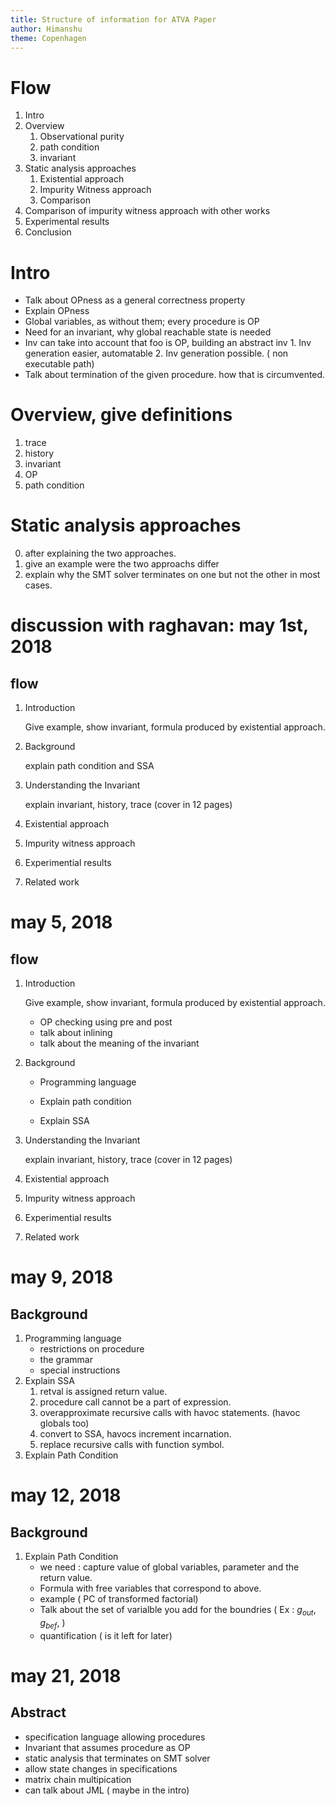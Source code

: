 ```yaml
---
title: Structure of information for ATVA Paper
author: Himanshu
theme: Copenhagen
---
```



# Flow
1. Intro
2. Overview
	1. Observational purity
	2. path condition
	3. invariant
3. Static analysis approaches
   	  1. Existential approach
	  2. Impurity Witness approach
	  3. Comparison
4. Comparison of impurity witness approach with other works
5. Experimental results
6. Conclusion


# Intro
* Talk about OPness as a general correctness property
* Explain OPness
* Global variables, as without them; every procedure is OP
* Need for an invariant, why global reachable state is needed
* Inv can take into account that foo is OP, building an abstract inv
      1. Inv generation easier, automatable
      2. Inv generation possible. ( non executable path)
* Talk about termination of the given procedure. how that is circumvented.


# Overview, give definitions 
1. trace
2. history
3. invariant
4. OP
5. path condition


# Static analysis approaches
0. after explaining the two approaches.
1. give an example were the two approachs differ
2. explain why the SMT solver terminates on one but not the other in most cases.

# discussion with raghavan: may 1st, 2018
## flow
1. Introduction

	Give example, show invariant, formula produced by existential approach.
2. Background

	explain path condition  and SSA
3. Understanding the Invariant

   	explain invariant, history, trace (cover in 12 pages)
4. Existential approach
5. Impurity witness approach
6. Experimential results
7. Related work

# may 5, 2018
## flow
1. Introduction

	Give example, show invariant, formula produced by existential approach.
	* OP checking using pre and post
	* talk about inlining 
	* talk about the meaning of the invariant
		
2. Background
	* Programming language
	  
	* Explain path condition

	* Explain SSA
3. Understanding the Invariant

   	explain invariant, history, trace (cover in 12 pages)
4. Existential approach
5. Impurity witness approach
6. Experimential results
7. Related work

# may 9, 2018
## Background
   1. Programming language
      * restrictions on procedure
      * the grammar
      * special instructions
   2. Explain SSA
      1. retval is assigned return value.
      2. procedure call cannot be a part of expression.
      3. overapproximate recursive calls with havoc statements. (havoc globals too)
      4. convert to SSA, havocs increment incarnation.
      5. replace recursive calls with function symbol.
   3. Explain Path Condition

# may 12, 2018
## Background
   1. Explain Path Condition
      * we need : capture value of global variables, parameter and the return value.
      * Formula with free variables that correspond to above.
      * example ( PC of transformed factorial)
      * Talk about the set of varialble you add for the boundries ( Ex : $g_{out}$, $g_{bef}$, )
      * quantification ( is it left for later)
      
# may 21, 2018
## Abstract
   * specification language allowing procedures
   * Invariant that assumes procedure as OP
   * static analysis that terminates on SMT solver
   * allow state changes in specifications
   * matrix chain multipication
   * can talk about JML ( maybe in the intro)
   